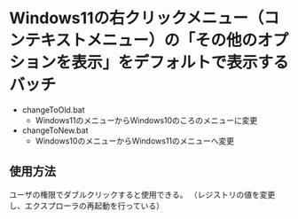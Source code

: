 # Windows11の右クリックメニュー（コンテキストメニュー）の「その他のオプションを表示」をデフォルトで表示するバッチ
- changeToOld.bat
  - Windows11のメニューからWindows10のころのメニューに変更
- changeToNew.bat
  - Windows10のメニューからWindows11のメニューへ変更

## 使用方法
ユーザの権限でダブルクリックすると使用できる。
（レジストリの値を変更し、エクスプローラの再起動を行っている）
